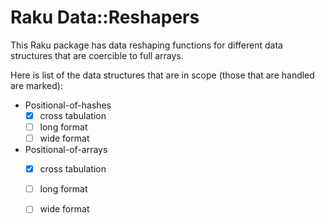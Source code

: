 # Raku Data::Reshapers

This Raku package has data reshaping functions for different data structures that are coercible to full arrays.

Here is list of the data structures that are in scope (those that are handled are marked):

  - Positional-of-hashes
    - [X] cross tabulation
    - [ ] long format
    - [ ] wide format
      
  - Positional-of-arrays
    - [X] cross tabulation
    - [ ] long format
    - [ ] wide format  
    